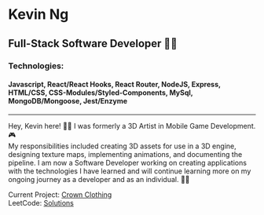 # Kevin Ng
## Full-Stack Software Developer :technologist:	
### Technologies: 
#### Javascript, React/React Hooks, React Router, NodeJS, Express, HTML/CSS, CSS-Modules/Styled-Components, MySql, MongoDB/Mongoose, Jest/Enzyme 
---
Hey, Kevin here! :raising_hand_man: I was formerly a 3D Artist in Mobile Game Development. :video_game:	 </br>
My responsibilities included creating 3D assets for use in a 3D engine, designing texture maps, implementing animations, and documenting the pipeline. 
I am now a Software Developer working on creating applications with the technologies I have learned and will continue learning more on my ongoing journey as a developer and as an individual. :man_student:

Current Project: [Crown Clothing](https://github.com/kevin-the-engi/CrownClothing) </br>
LeetCode: [Solutions](https://github.com/kevin-the-engi/leetcode-solutions)
